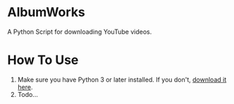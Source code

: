 # AlbumWorks
 A Python Script for downloading YouTube videos.

# How To Use

1) Make sure you have Python 3 or later installed. If you don't, [download it here](https://www.python.org/downloads/).
2) Todo...